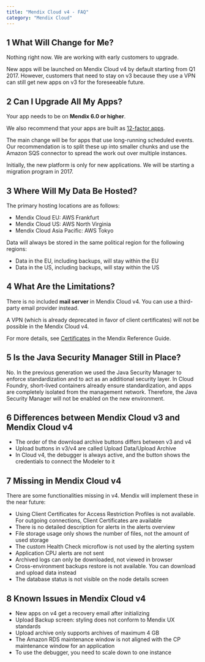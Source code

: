 ```yaml
---
title: "Mendix Cloud v4 - FAQ"
category: "Mendix Cloud"
---
```


## 1 What Will Change for Me?

Nothing right now. We are working with early customers to upgrade. 

New apps will be launched on Mendix Cloud v4 by default starting from Q1 2017. However, customers that need to stay on v3 because they use a VPN can still get new apps on v3 for the foreseeable future.

## 2 Can I Upgrade All My Apps?

Your app needs to be on **Mendix 6.0 or higher**. 

We also recommend that your apps are built as [12-factor apps](https://12factor.net/). 

The main change will be for apps that use long-running scheduled events. Our recommendation is to split these up into smaller chunks and use the Amazon SQS connector to spread the work out over multiple instances. 

Initially, the new platform is only for new applications. We will be starting a migration program in 2017.

## 3 Where Will My Data Be Hosted?

The primary hosting locations are as follows:

*   Mendix Cloud EU: AWS Frankfurt
*   Mendix Cloud US: AWS North Virginia
*   Mendix Cloud Asia Pacific: AWS Tokyo

Data will always be stored in the same political region for the following regions:

*   Data in the EU, including backups, will stay within the EU
*   Data in the US, including backups, will stay within the US

## 4 What Are the Limitations?

There is no included **mail server** in Mendix Cloud v4. You can use a third-party email provider instead. 

A VPN (which is already deprecated in favor of client certificates) will not be possible in the Mendix Cloud v4. 

For more details, see [Certificates](/refguide/certificates) in the Mendix Reference Guide.

## 5 Is the Java Security Manager Still in Place?

No. In the previous generation we used the Java Security Manager to enforce standardization and to act as an additional security layer. In Cloud Foundry, short-lived containers already ensure standardization, and apps are completely isolated from the management network. Therefore, the Java Security Manager will not be enabled on the new environment.

## 6  Differences between Mendix Cloud v3 and Mendix Cloud v4	

* The order of the download archive buttons differs between v3 and v4
* Upload buttons in v3/v4 are called Upload Data/Upload Archive
* In Cloud v4, the debugger is always active, and the button shows the credentials to connect the Modeler to it

## 7 Missing in Mendix Cloud v4

There are some functionalities missing in v4. Mendix will implement these in the near future:

* Using Client Certificates for Access Restriction Profiles is not available. For outgoing connections, Client Certificates are available
* There is no detailed description for alerts in the alerts overview
* File storage usage only shows the number of files, not the amount of used storage
* The custom Health Check microflow is not used by the alerting system
* Application CPU alerts are not sent
* Archived logs can only be downloaded, not viewed in browser
* Cross-environment backups restore is not available. You can download and upload data instead
* The database status is not visible on the node details screen

##  8 Known Issues in Mendix Cloud v4

* New apps on v4 get a recovery email after initializing
* Upload Backup screen: styling does not conform to Mendix UX standards
* Upload archive only supports archives of maximum 4 GB
* The Amazon RDS maintenance window is not aligned with the CP maintenance window for an application
* To use the debugger, you need to scale down to one instance
